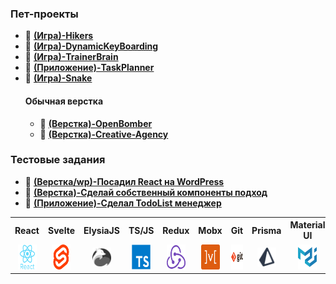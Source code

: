 
### Пет-проекты

- 🔗 **[(Игра)-Hikers](https://github.com/TheOnlyFastCoder2/Hikers)**
- 🔗 **[(Игра)-DynamicKeyBoarding](https://github.com/TheOnlyFastCoder2/DynamicKeyBoarding)**
- 🔗 **[(Игра)-TrainerBrain](https://github.com/TheOnlyFastCoder2/TrainerBrain)**
- 🔗 **[(Приложение)-TaskPlanner](https://github.com/TheOnlyFastCoder2/TaskPlanner)**
- 🔗 **[(Игра)-Snake](https://github.com/TheOnlyFastCoder2/Snake)**
  #### Обычная верстка
  - 🔗 **[(Верстка)-OpenBomber](https://github.com/TheOnlyFastCoder2/OpenBomber)**
  - 🔗 **[(Верстка)-Creative-Agency](https://github.com/TheOnlyFastCoder2/Creative-Agency)**

### Тестовые задания

- 🔗 **[(Верстка/wp)-Посадил React на WordPress](https://github.com/TheOnlyFastCoder2/K_Telekom_OOO)**
- 🔗 **[(Верстка)-Сделай собственный компоненты подход](https://github.com/TheOnlyFastCoder2/PurrwebDev)**
- 🔗 **[(Приложение)-Сделал TodoList менеджер](https://github.com/TheOnlyFastCoder2/Idea_Platform)**



<table>
    <tr>
        <th>React</th>
        <th>Svelte</th>
        <th>ElysiaJS</th>
        <th>TS/JS</th>
        <th>Redux</th>
        <th>Mobx</th>
        <th>Git</th>
        <th>Prisma</th>
        <th>Material UI</th>
        <th>Chakra UI</th>
        <th>Shadcn UI</th>
    </tr>
    <tr>
      <td align="center">
        <img src="https://raw.githubusercontent.com/devicons/devicon/refs/heads/master/icons/react/react-original-wordmark.svg" title="React" alt="React" width="30" height="40"/>
      </td>
      <td align="center">
        <img src="https://raw.githubusercontent.com/devicons/devicon/refs/heads/master/icons/svelte/svelte-original.svg" title="React" alt="React" width="30" height="40"/>
      </td>
      <td align="center">
          <img src="https://raw.githubusercontent.com/TheOnlyFastCoder2/TheOnlyFastCoder2/refs/heads/main/assets/svg/elysia.svg" title="ElysiaJS" alt="ElysiaJS" width="30" height="30"/>
      </td>
      <td align="center">
          <img src="https://raw.githubusercontent.com/devicons/devicon/refs/heads/master/icons/typescript/typescript-original.svg" title="TypeScript" alt="TypeScript" width="30" height="40"/>
      </td>
        <td align="center">
            <img src="https://raw.githubusercontent.com/devicons/devicon/refs/heads/master/icons/redux/redux-original.svg" title="Redux" alt="Redux" width="30" height="40"/>
        </td>
         <td align="center">
            <img src="https://raw.githubusercontent.com/devicons/devicon/refs/heads/master/icons/mobx/mobx-plain.svg" title="Redux" alt="Redux" width="30" height="40"/>
        </td>
        <td align="center">
            <img src="https://raw.githubusercontent.com/devicons/devicon/refs/heads/master/icons/git/git-original-wordmark.svg" title="Git" alt="Git" width="30" height="40"/>
        </td>
        <td align="center">
            <img src="https://raw.githubusercontent.com/devicons/devicon/refs/heads/master/icons/prisma/prisma-original.svg" title="Prisma" alt="Prisma" width="30" height="30"/>
        </td>
      <td align="center">
            <img src="https://raw.githubusercontent.com/devicons/devicon/refs/heads/master/icons/materialui/materialui-original.svg" title="Material UI" alt="Material UI" width="30" height="40"/>
        </td>
        <td align="center">
            <img src="https://raw.githubusercontent.com/TheOnlyFastCoder2/TheOnlyFastCoder2/refs/heads/main/assets/svg/chakra.svg" title="Chakra UI" alt="Chakra UI" width="30" height="40"/>
        </td>
        <td align="center">
            <img src="https://raw.githubusercontent.com/TheOnlyFastCoder2/TheOnlyFastCoder2/refs/heads/main/assets/svg/sahdcn.svg" title="Shadcn UI" alt="Shadcn UI" width="30" height="40"/>
        </td>
    </tr>
</table>

